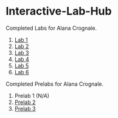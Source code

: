# Interactive-Lab-Hub

Completed Labs for Alana Crognale.

1. [Lab 1](https://github.com/AlanaCrognale/IDD-Fa18-Lab1)
2. [Lab 2](https://github.com/AlanaCrognale/IDD-Fa19-Lab2)
3. [Lab 3](https://github.com/AlanaCrognale/IDD-Fa19-Lab3)
4. [Lab 4](https://github.com/AlanaCrognale/IDD-Fa19-Lab4)
5. [Lab 5](https://github.com/AlanaCrognale/Lab-5)
6. [Lab 6](https://github.com/AlanaCrognale/IDD-Fa19-Lab6)

Completed Prelabs for Alana Crognale.
1. Prelab 1 (N/A)
2. [Prelab 2](https://github.com/AlanaCrognale/Prelab-2)
3. [Prelab 3](https://github.com/AlanaCrognale/Prelab-3)
